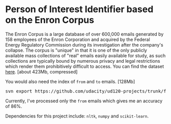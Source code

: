# Person of Interest Identifier based on the Enron Corpus

The Enron Corpus is a large database of over 600,000 emails generated by 158 employees of the Enron Corporation and acquired by the Federal Energy Regulatory Commission during its investigation after the company's collapse. The corpus is "unique" in that it is one of the only publicly available mass collections of "real" emails easily available for study, as such collections are typically bound by numerous privacy and legal restrictions which render them prohibitively difficult to access. You can find the dataset [here](https://www.cs.cmu.edu/~./enron/). [about 423Mb, compressed]

You would also need the index of `from` and `to` emails. [128Mb]

<pre>
svn export https://github.com/udacity/ud120-projects/trunk/final\_project/emails\_by\_address
</pre>

Currently, I've processed only the `from` emails which gives me an accuracy of 86%.

Dependencies for this project include: `nltk`, `numpy` and `scikit-learn`.
